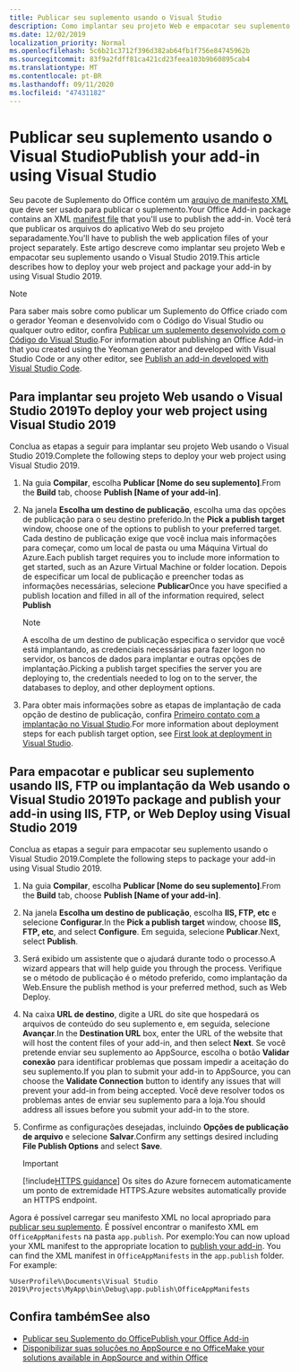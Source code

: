 ```yaml
---
title: Publicar seu suplemento usando o Visual Studio
description: Como implantar seu projeto Web e empacotar seu suplemento usando o Visual Studio 2019.
ms.date: 12/02/2019
localization_priority: Normal
ms.openlocfilehash: 5c6b21c3712f396d382ab64fb1f756e84745962b
ms.sourcegitcommit: 83f9a2fdff81ca421cd23feea103b9b60895cab4
ms.translationtype: MT
ms.contentlocale: pt-BR
ms.lasthandoff: 09/11/2020
ms.locfileid: "47431182"
---
```

# <a name="publish-your-add-in-using-visual-studio"></a><span data-ttu-id="3fbaa-103">Publicar seu suplemento usando o Visual Studio</span><span class="sxs-lookup"><span data-stu-id="3fbaa-103">Publish your add-in using Visual Studio</span></span>

<span data-ttu-id="3fbaa-104">Seu pacote de Suplemento do Office contém um [arquivo de manifesto XML](../develop/add-in-manifests.md) que deve ser usado para publicar o suplemento.</span><span class="sxs-lookup"><span data-stu-id="3fbaa-104">Your Office Add-in package contains an XML [manifest file](../develop/add-in-manifests.md) that you'll use to publish the add-in.</span></span> <span data-ttu-id="3fbaa-105">Você terá que publicar os arquivos do aplicativo Web do seu projeto separadamente.</span><span class="sxs-lookup"><span data-stu-id="3fbaa-105">You'll have to publish the web application files of your project separately.</span></span> <span data-ttu-id="3fbaa-106">Este artigo descreve como implantar seu projeto Web e empacotar seu suplemento usando o Visual Studio 2019.</span><span class="sxs-lookup"><span data-stu-id="3fbaa-106">This article describes how to deploy your web project and package your add-in by using Visual Studio 2019.</span></span>

> [!NOTE]
> <span data-ttu-id="3fbaa-107">Para saber mais sobre como publicar um Suplemento do Office criado com o gerador Yeoman e desenvolvido com o Código do Visual Studio ou qualquer outro editor, confira [Publicar um suplemento desenvolvido com o Código do Visual Studio](publish-add-in-vs-code.md).</span><span class="sxs-lookup"><span data-stu-id="3fbaa-107">For information about publishing an Office Add-in that you created using the Yeoman generator and developed with Visual Studio Code or any other editor, see [Publish an add-in developed with Visual Studio Code](publish-add-in-vs-code.md).</span></span>

## <a name="to-deploy-your-web-project-using-visual-studio-2019"></a><span data-ttu-id="3fbaa-108">Para implantar seu projeto Web usando o Visual Studio 2019</span><span class="sxs-lookup"><span data-stu-id="3fbaa-108">To deploy your web project using Visual Studio 2019</span></span>

<span data-ttu-id="3fbaa-109">Conclua as etapas a seguir para implantar seu projeto Web usando o Visual Studio 2019.</span><span class="sxs-lookup"><span data-stu-id="3fbaa-109">Complete the following steps to deploy your web project using Visual Studio 2019.</span></span>

1. <span data-ttu-id="3fbaa-110">Na guia **Compilar**, escolha **Publicar [Nome do seu suplemento]**.</span><span class="sxs-lookup"><span data-stu-id="3fbaa-110">From the **Build** tab, choose **Publish [Name of your add-in]**.</span></span>

2. <span data-ttu-id="3fbaa-111">Na janela **Escolha um destino de publicação**, escolha uma das opções de publicação para o seu destino preferido.</span><span class="sxs-lookup"><span data-stu-id="3fbaa-111">In the **Pick a publish target** window, choose one of the options to publish to your preferred target.</span></span> <span data-ttu-id="3fbaa-112">Cada destino de publicação exige que você inclua mais informações para começar, como um local de pasta ou uma Máquina Virtual do Azure.</span><span class="sxs-lookup"><span data-stu-id="3fbaa-112">Each publish target requires you to include more information to get started, such as an Azure Virtual Machine or folder location.</span></span> <span data-ttu-id="3fbaa-113">Depois de especificar um local de publicação e preencher todas as informações necessárias, selecione **Publicar**</span><span class="sxs-lookup"><span data-stu-id="3fbaa-113">Once you have specified a publish location and filled in all of the information required, select **Publish**</span></span>

    > [!NOTE]
    > <span data-ttu-id="3fbaa-114">A escolha de um destino de publicação especifica o servidor que você está implantando, as credenciais necessárias para fazer logon no servidor, os bancos de dados para implantar e outras opções de implantação.</span><span class="sxs-lookup"><span data-stu-id="3fbaa-114">Picking a publish target specifies the server you are deploying to, the credentials needed to log on to the server, the databases to deploy, and other deployment options.</span></span>

3. <span data-ttu-id="3fbaa-115">Para obter mais informações sobre as etapas de implantação de cada opção de destino de publicação, confira [Primeiro contato com a implantação no Visual Studio](/visualstudio/deployment/deploying-applications-services-and-components?view=vs-2019&preserve-view=true).</span><span class="sxs-lookup"><span data-stu-id="3fbaa-115">For more information about deployment steps for each publish target option, see [First look at deployment in Visual Studio](/visualstudio/deployment/deploying-applications-services-and-components?view=vs-2019&preserve-view=true).</span></span>

## <a name="to-package-and-publish-your-add-in-using-iis-ftp-or-web-deploy-using-visual-studio-2019"></a><span data-ttu-id="3fbaa-116">Para empacotar e publicar seu suplemento usando IIS, FTP ou implantação da Web usando o Visual Studio 2019</span><span class="sxs-lookup"><span data-stu-id="3fbaa-116">To package and publish your add-in using IIS, FTP, or Web Deploy using Visual Studio 2019</span></span>

<span data-ttu-id="3fbaa-117">Conclua as etapas a seguir para empacotar seu suplemento usando o Visual Studio 2019.</span><span class="sxs-lookup"><span data-stu-id="3fbaa-117">Complete the following steps to package your add-in using Visual Studio 2019.</span></span>

1. <span data-ttu-id="3fbaa-118">Na guia **Compilar**, escolha **Publicar [Nome do seu suplemento]**.</span><span class="sxs-lookup"><span data-stu-id="3fbaa-118">From the **Build** tab, choose **Publish [Name of your add-in]**.</span></span>
2. <span data-ttu-id="3fbaa-119">Na janela **Escolha um destino de publicação**, escolha **IIS, FTP, etc** e selecione **Configurar**.</span><span class="sxs-lookup"><span data-stu-id="3fbaa-119">In the **Pick a publish target** window, choose **IIS, FTP, etc**, and select **Configure**.</span></span> <span data-ttu-id="3fbaa-120">Em seguida, selecione **Publicar**.</span><span class="sxs-lookup"><span data-stu-id="3fbaa-120">Next, select **Publish**.</span></span>
3. <span data-ttu-id="3fbaa-121">Será exibido um assistente que o ajudará durante todo o processo.</span><span class="sxs-lookup"><span data-stu-id="3fbaa-121">A wizard appears that will help guide you through the process.</span></span> <span data-ttu-id="3fbaa-122">Verifique se o método de publicação é o método preferido, como implantação da Web.</span><span class="sxs-lookup"><span data-stu-id="3fbaa-122">Ensure the publish method is your preferred method, such as Web Deploy.</span></span>
4. <span data-ttu-id="3fbaa-123">Na caixa **URL de destino**, digite a URL do site que hospedará os arquivos de conteúdo do seu suplemento e, em seguida, selecione **Avançar**.</span><span class="sxs-lookup"><span data-stu-id="3fbaa-123">In the **Destination URL** box, enter the URL of the website that will host the content files of your add-in, and then select **Next**.</span></span> <span data-ttu-id="3fbaa-124">Se você pretende enviar seu suplemento ao AppSource, escolha o botão **Validar conexão** para identificar problemas que possam impedir a aceitação do seu suplemento.</span><span class="sxs-lookup"><span data-stu-id="3fbaa-124">If you plan to submit your add-in to AppSource, you can choose the **Validate Connection** button to identify any issues that will prevent your add-in from being accepted.</span></span> <span data-ttu-id="3fbaa-125">Você deve resolver todos os problemas antes de enviar seu suplemento para a loja.</span><span class="sxs-lookup"><span data-stu-id="3fbaa-125">You should address all issues before you submit your add-in to the store.</span></span>
5. <span data-ttu-id="3fbaa-126">Confirme as configurações desejadas, incluindo **Opções de publicação de arquivo** e selecione **Salvar**.</span><span class="sxs-lookup"><span data-stu-id="3fbaa-126">Confirm any settings desired including **File Publish Options** and select **Save**.</span></span>

    > [!IMPORTANT]
    > [!include[HTTPS guidance](../includes/https-guidance.md)] <span data-ttu-id="3fbaa-127">Os sites do Azure fornecem automaticamente um ponto de extremidade HTTPS.</span><span class="sxs-lookup"><span data-stu-id="3fbaa-127">Azure websites automatically provide an HTTPS endpoint.</span></span>

<span data-ttu-id="3fbaa-p106">Agora é possível carregar seu manifesto XML no local apropriado para [publicar seu suplemento](../publish/publish.md). É possível encontrar o manifesto XML em `OfficeAppManifests` na pasta `app.publish`. Por exemplo:</span><span class="sxs-lookup"><span data-stu-id="3fbaa-p106">You can now upload your XML manifest to the appropriate location to [publish your add-in](../publish/publish.md). You can find the XML manifest in `OfficeAppManifests` in the `app.publish` folder. For example:</span></span>

 `%UserProfile%\Documents\Visual Studio 2019\Projects\MyApp\bin\Debug\app.publish\OfficeAppManifests`

## <a name="see-also"></a><span data-ttu-id="3fbaa-131">Confira também</span><span class="sxs-lookup"><span data-stu-id="3fbaa-131">See also</span></span>

- [<span data-ttu-id="3fbaa-132">Publicar seu Suplemento do Office</span><span class="sxs-lookup"><span data-stu-id="3fbaa-132">Publish your Office Add-in</span></span>](../publish/publish.md)
- [<span data-ttu-id="3fbaa-133">Disponibilizar suas soluções no AppSource e no Office</span><span class="sxs-lookup"><span data-stu-id="3fbaa-133">Make your solutions available in AppSource and within Office</span></span>](/office/dev/store/submit-to-the-office-store)
